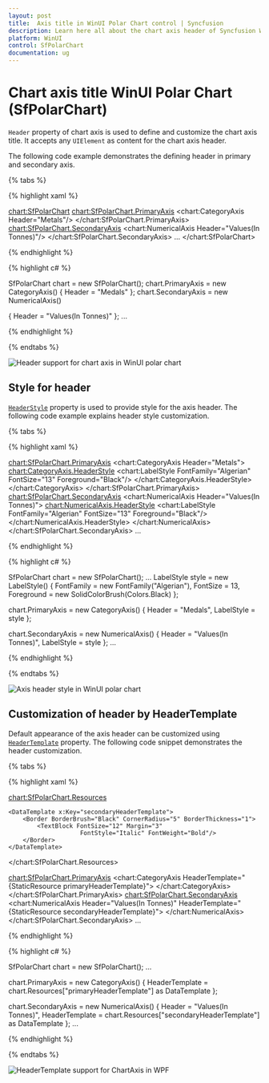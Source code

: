```yaml
---
layout: post
title:  Axis title in WinUI Polar Chart control | Syncfusion
description: Learn here all about the chart axis header of Syncfusion WinUI Polar Chart (SfPolarChart) control and its customization in polar chart.
platform: WinUI
control: SfPolarChart
documentation: ug
---
```


# Chart axis title WinUI Polar Chart (SfPolarChart)

`Header` property of chart axis is used to define and customize the chart axis title. It accepts any `UIElement` as content for the chart axis header.

The following code example demonstrates the defining header in primary and secondary axis. 

{% tabs %}

{% highlight xaml %}

<chart:SfPolarChart>
    <chart:SfPolarChart.PrimaryAxis>
        <chart:CategoryAxis Header="Metals"/>
    </chart:SfPolarChart.PrimaryAxis>
    <chart:SfPolarChart.SecondaryAxis>
        <chart:NumericalAxis  Header="Values(In Tonnes)"/>
    </chart:SfPolarChart.SecondaryAxis>
...
</chart:SfPolarChart>


{% endhighlight %}

{% highlight c# %}

SfPolarChart chart = new SfPolarChart();
chart.PrimaryAxis = new CategoryAxis()
{
    Header = "Medals"
};
chart.SecondaryAxis = new NumericalAxis()

{
    Header =  "Values(In Tonnes)" 
};
...

{% endhighlight %}

{% endtabs %}

![Header support for chart axis in WinUI polar chart](Axis_image/.PNG)

## Style for header

[`HeaderStyle`]() property is used to provide style for the axis header. The following code example explains header style customization.

{% tabs %}

{% highlight xaml %}

<chart:SfPolarChart.PrimaryAxis>
    <chart:CategoryAxis  Header="Metals">
        <chart:CategoryAxis.HeaderStyle>
            <chart:LabelStyle FontFamily="Algerian" FontSize="13" Foreground="Black"/>
        </chart:CategoryAxis.HeaderStyle>
    </chart:CategoryAxis>
</chart:SfPolarChart.PrimaryAxis>
<chart:SfPolarChart.SecondaryAxis>
    <chart:NumericalAxis Header="Values(In Tonnes)">
        <chart:NumericalAxis.HeaderStyle>
            <chart:LabelStyle FontFamily="Algerian" FontSize="13" Foreground="Black"/>
        </chart:NumericalAxis.HeaderStyle>
    </chart:NumericalAxis>
</chart:SfPolarChart.SecondaryAxis>
...

{% endhighlight %}

{% highlight c# %}

SfPolarChart chart = new SfPolarChart();
...
LabelStyle style = new LabelStyle()
{
    FontFamily = new FontFamily("Algerian"),
    FontSize = 13,
    Foreground = new SolidColorBrush(Colors.Black)
};

chart.PrimaryAxis = new CategoryAxis()
{
    Header = "Medals",
    LabelStyle = style
};

chart.SecondaryAxis = new NumericalAxis()
{
    Header = "Values(In Tonnes)",
    LabelStyle = style
};
...

{% endhighlight %}

{% endtabs %}

![Axis header style in WinUI polar chart](Axis_image/.PNG)

## Customization of header by HeaderTemplate

Default appearance of the axis header can be customized using [`HeaderTemplate`]() property. The following code snippet demonstrates the header customization.

{% tabs %}

{% highlight xaml %}

<chart:SfPolarChart.Resources>
    <DataTemplate x:Key="primaryHeaderTemplate">
        <Border BorderBrush="Black" CornerRadius="5" BorderThickness="1">
            <TextBlock Text="Demands" FontSize="12"
                        FontStyle="Italic" FontWeight="Bold" Margin="3"/>
        </Border>
    </DataTemplate>

    <DataTemplate x:Key="secondaryHeaderTemplate">
        <Border BorderBrush="Black" CornerRadius="5" BorderThickness="1">
            <TextBlock FontSize="12" Margin="3"
                        FontStyle="Italic" FontWeight="Bold"/>
        </Border>
    </DataTemplate>
</chart:SfPolarChart.Resources>

<chart:SfPolarChart.PrimaryAxis>
    <chart:CategoryAxis HeaderTemplate="{StaticResource primaryHeaderTemplate}">
    </chart:CategoryAxis>
</chart:SfPolarChart.PrimaryAxis>
<chart:SfPolarChart.SecondaryAxis>
    <chart:NumericalAxis Header="Values(In Tonnes)" HeaderTemplate="{StaticResource secondaryHeaderTemplate}">
    </chart:NumericalAxis>
</chart:SfPolarChart.SecondaryAxis>
...

{% endhighlight %}

{% highlight c# %}

SfPolarChart chart = new SfPolarChart();
...

chart.PrimaryAxis = new CategoryAxis()
{
    HeaderTemplate = chart.Resources["primaryHeaderTemplate"] as DataTemplate
};

chart.SecondaryAxis = new NumericalAxis()
{
    Header = "Values(In Tonnes)",
    HeaderTemplate = chart.Resources["secondaryHeaderTemplate"] as DataTemplate
};
...

{% endhighlight %}

{% endtabs %}

![HeaderTemplate support for ChartAxis in WPF](Axis_image/.PNG)
